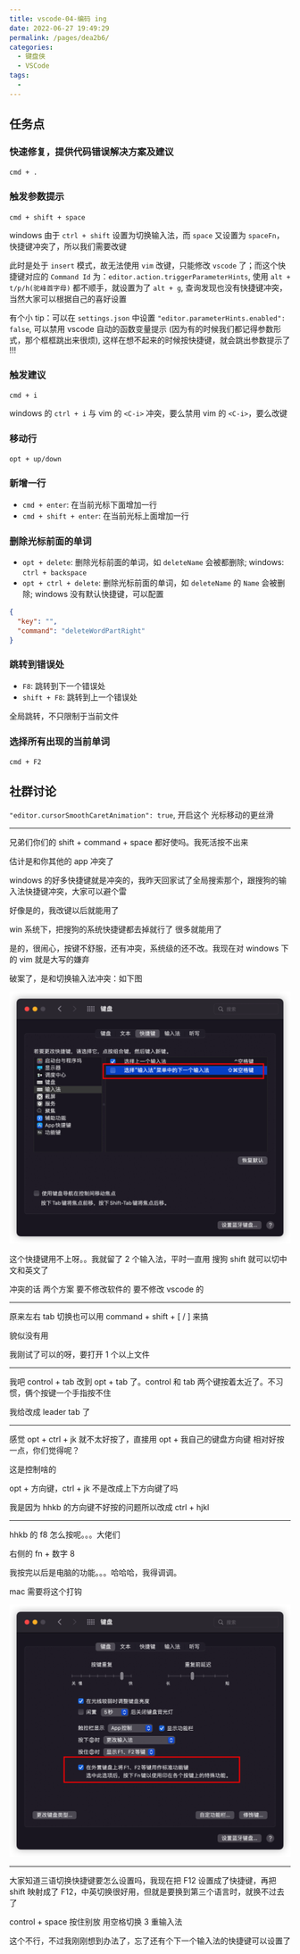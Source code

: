 ```yaml
---
title: vscode-04-编码 ing
date: 2022-06-27 19:49:29
permalink: /pages/dea2b6/
categories:
  - 键盘侠
  - VSCode
tags:
  -
---
```


## 任务点

### 快速修复，提供代码错误解决方案及建议

`cmd + .`

### 触发参数提示

`cmd + shift + space`

windows 由于 `ctrl + shift` 设置为切换输入法，而 `space` 又设置为 `spaceFn`，快捷键冲突了，所以我们需要改键

此时是处于 `insert` 模式，故无法使用 `vim` 改键，只能修改 `vscode` 了；而这个快捷键对应的 `Command Id` 为：`editor.action.triggerParameterHints`, 使用 `alt + t/p/h(驼峰首字母)` 都不顺手，就设置为了 `alt + g`, 查询发现也没有快捷键冲突，当然大家可以根据自己的喜好设置

有个小 tip：可以在 `settings.json` 中设置 `"editor.parameterHints.enabled": false`, 可以禁用 vscode 自动的函数变量提示 (因为有的时候我们都记得参数形式，那个框框跳出来很烦), 这样在想不起来的时候按快捷键，就会跳出参数提示了 !!!

### 触发建议

`cmd + i`

windows 的 `ctrl + i` 与 vim 的 `<C-i>` 冲突，要么禁用 vim 的 `<C-i>`，要么改键

### 移动行

`opt + up/down`

### 新增一行

- `cmd + enter`: 在当前光标下面增加一行
- `cmd + shift + enter`: 在当前光标上面增加一行

### 删除光标前面的单词

- `opt + delete`: 删除光标前面的单词，如 `deleteName` 会被都删除; windows: `ctrl + backspace`
- `opt + ctrl + delete`: 删除光标前面的单词，如 `deleteName` 的 `Name` 会被删除; windows 没有默认快捷键，可以配置

```json
{
  "key": "",
  "command": "deleteWordPartRight"
}
```

### 跳转到错误处

- `F8`: 跳转到下一个错误处
- `shift + F8`: 跳转到上一个错误处

全局跳转，不只限制于当前文件

### 选择所有出现的当前单词

`cmd + F2`

## 社群讨论

`"editor.cursorSmoothCaretAnimation": true`, 开启这个 光标移动的更丝滑

<hr />

兄弟们你们的 shift + command + space 都好使吗。我死活按不出来

估计是和你其他的 app 冲突了

windows 的好多快捷键就是冲突的，我昨天回家试了全局搜索那个，跟搜狗的输入法快捷键冲突，大家可以避个雷

好像是的，我改键以后就能用了

win 系统下，把搜狗的系统快捷键都去掉就行了 很多就能用了

是的，很闹心，按键不舒服，还有冲突，系统级的还不改。我现在对 windows 下的 vim 就是大写的嫌弃

破案了，是和切换输入法冲突：如下图

![](../../.vuepress/public/img/vscode/042.png)

这个快捷键用不上呀。。我就留了 2 个输入法，平时一直用 搜狗 shift 就可以切中文和英文了

冲突的话 两个方案 要不修改软件的 要不修改 vscode 的

<hr />

原来左右 tab 切换也可以用 command + shift + [ / ] 来搞

貌似没有用

我刚试了可以的呀，要打开 1 个以上文件

<hr />

我吧 control + tab 改到 opt + tab 了。control 和 tab 两个键按着太近了。不习惯，俩个按键一个手指按不住

我给改成 leader tab 了

<hr />

感觉 opt + ctrl + jk 就不太好按了，直接用 opt + 我自己的键盘方向键 相对好按一点，你们觉得呢？

这是控制啥的

opt + 方向键，ctrl + jk 不是改成上下方向键了吗

我是因为 hhkb 的方向键不好按的问题所以改成 ctrl + hjkl

<hr />

hhkb 的 f8 怎么按呢。。。大佬们

右侧的 fn + 数字 8

我按完以后是电脑的功能。。。哈哈哈，我得调调。

mac 需要将这个打钩

![](../../.vuepress/public/img/vscode/043.png)

<hr />

大家知道三语切换快捷键要怎么设置吗，我现在把 F12 设置成了快捷键，再把 shift 映射成了 F12，中英切换很好用，但就是要换到第三个语言时，就换不过去了

control + space 按住别放 用空格切换 3 重输入法

这个不行，不过我刚刚想到办法了，忘了还有个下一个输入法的快捷键可以设置了
